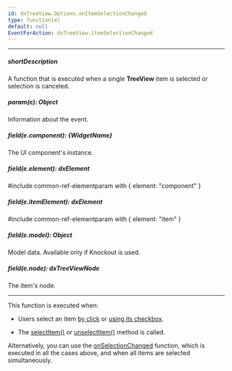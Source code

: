 ```yaml
---
id: dxTreeView.Options.onItemSelectionChanged
type: function(e)
default: null
EventForAction: dxTreeView.itemSelectionChanged
---
```

---
##### shortDescription
A function that is executed when a single **TreeView** item is selected or selection is canceled.

##### param(e): Object
Information about the event.

##### field(e.component): {WidgetName}
The UI component's instance.

##### field(e.element): dxElement
#include common-ref-elementparam with { element: "component" }

##### field(e.itemElement): dxElement
#include common-ref-elementparam with { element: "item" }

##### field(e.model): Object
Model data. Available only if Knockout is used.

##### field(e.node): dxTreeViewNode
The item's node.

---
This function is executed when:

- Users select an item [by click](/api-reference/10%20UI%20Widgets/dxTreeView/1%20Configuration/selectByClick.md '/Documentation/ApiReference/UI_Widgets/dxTreeView/Configuration/#selectByClick') or [using its checkbox](/api-reference/10%20UI%20Widgets/dxTreeView/1%20Configuration/showCheckBoxesMode.md '/Documentation/ApiReference/UI_Widgets/dxTreeView/Configuration/#showCheckBoxesMode').

- The [selectItem()](/api-reference/10%20UI%20Widgets/dxTreeView/3%20Methods/selectItem(itemElement).md '/Documentation/ApiReference/UI_Widgets/dxTreeView/Methods/#selectItemitemElement') or [unselectItem()](/api-reference/10%20UI%20Widgets/dxTreeView/3%20Methods/unselectItem(itemElement).md '/Documentation/ApiReference/UI_Widgets/dxTreeView/Methods/#unselectItemitemElement') method is called.

Alternatively, you can use the [onSelectionChanged](/api-reference/10%20UI%20Widgets/dxTreeView/1%20Configuration/onSelectionChanged.md '/Documentation/ApiReference/UI_Widgets/dxTreeView/Configuration/#onSelectionChanged') function, which is executed in all the cases above, and when all items are selected simultaneously.
